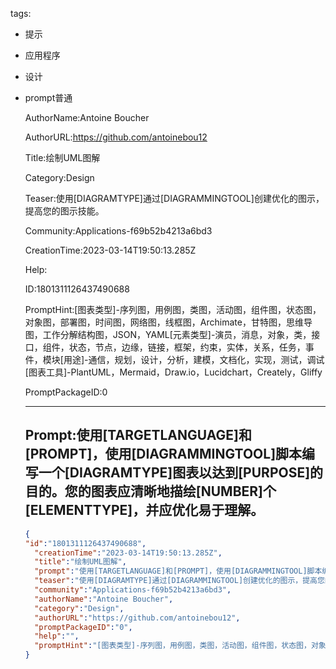   tags: 
- 提示
- 应用程序
- 设计
- prompt普通

  AuthorName:Antoine Boucher

  AuthorURL:https://github.com/antoinebou12

  Title:绘制UML图解

  Category:Design

  Teaser:使用[DIAGRAMTYPE]通过[DIAGRAMMINGTOOL]创建优化的图示，提高您的图示技能。

  Community:Applications-f69b52b4213a6bd3

  CreationTime:2023-03-14T19:50:13.285Z

  Help:

  ID:1801311126437490688

  PromptHint:[图表类型]-序列图，用例图，类图，活动图，组件图，状态图，对象图，部署图，时间图，网络图，线框图，Archimate，甘特图，思维导图，工作分解结构图，JSON，YAML[元素类型]-演员，消息，对象，类，接口，组件，状态，节点，边缘，链接，框架，约束，实体，关系，任务，事件，模块[用途]-通信，规划，设计，分析，建模，文档化，实现，测试，调试[图表工具]-PlantUML，Mermaid，Draw.io，Lucidchart，Creately，Gliffy

  PromptPackageID:0

  ---

  ## Prompt:使用[TARGETLANGUAGE]和[PROMPT]，使用[DIAGRAMMINGTOOL]脚本编写一个[DIAGRAMTYPE]图表以达到[PURPOSE]的目的。您的图表应清晰地描绘[NUMBER]个[ELEMENTTYPE]，并应优化易于理解。

  ```json
  {
  "id":"1801311126437490688",
    "creationTime":"2023-03-14T19:50:13.285Z",
    "title":"绘制UML图解",
    "prompt":"使用[TARGETLANGUAGE]和[PROMPT]，使用[DIAGRAMMINGTOOL]脚本编写一个[DIAGRAMTYPE]图表以达到[PURPOSE]的目的。您的图表应清晰地描绘[NUMBER]个[ELEMENTTYPE]，并应优化易于理解。",
    "teaser":"使用[DIAGRAMTYPE]通过[DIAGRAMMINGTOOL]创建优化的图示，提高您的图示技能。",
    "community":"Applications-f69b52b4213a6bd3",
    "authorName":"Antoine Boucher",
    "category":"Design",
    "authorURL":"https://github.com/antoinebou12",
    "promptPackageID":"0",
    "help":"",
    "promptHint":"[图表类型]-序列图，用例图，类图，活动图，组件图，状态图，对象图，部署图，时间图，网络图，线框图，Archimate，甘特图，思维导图，工作分解结构图，JSON，YAML[元素类型]-演员，消息，对象，类，接口，组件，状态，节点，边缘，链接，框架，约束，实体，关系，任务，事件，模块[用途]-通信，规划，设计，分析，建模，文档化，实现，测试，调试[图表工具]-PlantUML，Mermaid，Draw.io，Lucidchart，Creately，Gliffy"
  }
  ```
